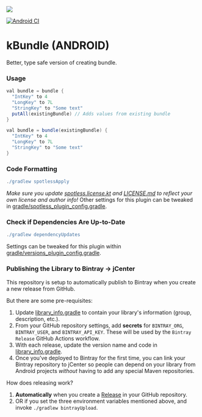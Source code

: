 [![](https://jitpack.io/v/hanibalsk/kbundle.svg)](https://jitpack.io/#hanibalsk/kbundle)

[![Android CI](https://github.com/hanibalsk/kbundle/actions/workflows/android.yml/badge.svg)](https://github.com/hanibalsk/kbundle/actions/workflows/android.yml)

# kBundle (ANDROID)

Better, type safe version of creating bundle.

### Usage

```gradle
val bundle = bundle {
  "IntKey" to 4
  "LongKey" to 7L
  "StringKey" to "Some text"
  putAll(existingBundle) // Adds values from existing bundle
}
```

```gradle
val bundle = bundle(existingBundle) {
  "IntKey" to 4
  "LongKey" to 7L
  "StringKey" to "Some text"
}
```


### Code Formatting

```gradle
./gradlew spotlessApply
```

*Make sure you update [spotless.license.kt](spotless.license.kt) and [LICENSE.md](LICENSE.md) to reflect your own license and author info!* Other settings for this plugin can be tweaked in [gradle/spotless_plugin_config.gradle](gradle/spotless_plugin_config.gradle).

### Check if Dependencies Are Up-to-Date

```gradle
./gradlew dependencyUpdates
```

Settings can be tweaked for this plugin within [gradle/versions_plugin_config.gradle](gradle/versions_plugin_config.gradle).

### Publishing the Library to Bintray -> jCenter

This repository is setup to automatically publish to Bintray when you create a new release from
GitHub.

But there are some pre-requisites:

1. Update [library_info.gradle](library_info.gradle) to contain your library's information (group, description, etc.).
2. From your GitHub repository settings, add **secrets** for `BINTRAY_ORG`, `BINTRAY_USER`, and `BINTRAY_API_KEY`. 
These will be used by the `Bintray Release` GitHub Actions workflow. 
3. With each release, update the version name and code in [library_info.gradle](library_info.gradle#L6-L8).
4. Once you've deployed to Bintray for the first time, you can link your Bintray repository to jCenter so 
people can depend on your library from Android projects _without_ having to add any special Maven repositories.

How does releasing work?

1. **Automatically** when you create a [Release](https://help.github.com/en/github/administering-a-repository/releasing-projects-on-github) 
in your GitHub repository.
2. OR if you set the three environment variables mentioned above, and invoke `./gradlew bintrayUpload`.
